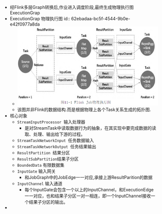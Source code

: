 - 经Flink多层Graph转换后,作业进入调度阶段,最终生成物理执行图 ExecutionGrap
- ExecutionGrap 物理执行图
  id:: 62ebadaa-bc5f-4544-9b0e-e42f0977a8da
	- ![image.png](../assets/image_1659612659290_0.png)
	- 该图并非Flink的数据结构.而是根据物理上各个Task关系生成的拓扑图.
- 核心对象
	- `StreamInputProcessor `输入处理器
		- 是对StreamTask中读取数据行为的抽象，在其实现中要完成数据的读取、处理、输出给下游的过程。
	- `StreamTaskNetworkInput `任务数据输入
	- `StreamTaskNetworkOutput `任务结果输出
	- `ResultPartition `结果分区
	- `ResultSubPartition`结果子分区
	- `BoundedData` 有限数据集
	- `InputGate` 输入网关
		- 和JobGraph中的JobEdge一一对应,承接上游ResultParition的数据
	- `InputChannel` 输入通道
		- 每个InputGate会包含一个以上的InputChannel，和ExecutionEdge一一对应，也和结果子分区一对一相连，即一个InputChannel接收一个结果子分区的输出。
-